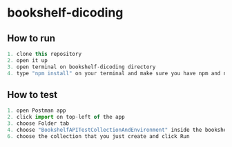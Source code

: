 # bookshelf-dicoding

## How to run

```javascript
1. clone this repository
2. open it up
3. open terminal on bookshelf-dicoding directory
4. type "npm install" on your terminal and make sure you have npm and node installed on your computer
```
## How to test

```javascript
1. open Postman app
2. click import on top-left of the app
3. choose Folder tab
4. choose "BookshelfAPITestCollectionAndEnvironment" inside the bookshelf-dicoding directory
6. choose the collection that you just create and click Run
```
